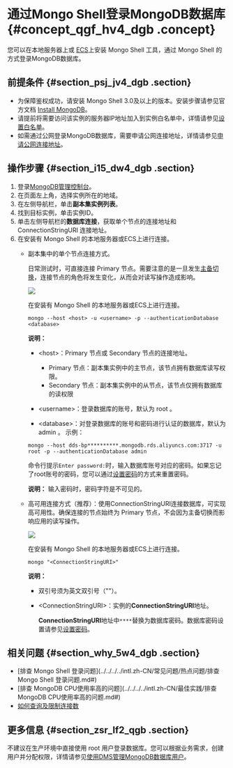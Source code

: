 # 通过Mongo Shell登录MongoDB数据库 {#concept_qgf_hv4_dgb .concept}

您可以在本地服务器上或 [ECS](https://www.alibabacloud.com/help/zh/doc-detail/25367.htm)上安装 Mongo Shell 工具，通过 Mongo Shell 的方式登录MongoDB数据库。

## 前提条件 {#section_psj_jv4_dgb .section}

-   为保障鉴权成功，请安装 Mongo Shell 3.0及以上的版本。安装步骤请参见官方文档 [Install MongoDB](https://docs.mongodb.com/v3.4/installation/)。
-   请提前将需要访问该实例的服务器IP地址加入到实例白名单中，详情请参见[设置白名单](intl.zh-CN/副本集快速入门/设置白名单.md#)。
-   如需通过公网登录MongoDB数据库，需要申请公网连接地址，详情请参见[申请公网连接地址](intl.zh-CN/副本集快速入门/申请公网连接地址.md#)。

## 操作步骤 {#section_i15_dw4_dgb .section}

1.  登录[MongoDB管理控制台](https://mongodb.console.aliyun.com/)。
2.  在页面左上角，选择实例所在的地域。
3.  在左侧导航栏，单击**副本集实例列表**。
4.  找到目标实例，单击实例ID。
5.  单击左侧导航栏的**数据库连接**，获取单个节点的连接地址和 ConnectionStringURI 连接地址。
6.  在安装有 Mongo Shell 的本地服务器或ECS上进行连接。
    -   副本集中的单个节点连接方式。

        日常测试时，可直接连接 Primary 节点。需要注意的是一旦发生[主备切换](../../../../intl.zh-CN/用户指南/主备切换/副本集实例设置主备切换.md#)，连接节点的角色将发生变化，从而会对读写操作造成影响。

        ![](http://static-aliyun-doc.oss-cn-hangzhou.aliyuncs.com/assets/img/6675/156144189031535_zh-CN.png)

        在安装有 Mongo Shell 的本地服务器或ECS上进行连接。

        ``` {#codeblock_0ir_ix4_mhb}
        mongo --host <host> -u <username> -p --authenticationDatabase <database>
        ```

        **说明：** 

        -   <host\>：Primary 节点或 Secondary 节点的连接地址。

            -   Primary 节点：副本集实例中的主节点，该节点拥有数据库读写权限。
            -   Secondary 节点：副本集实例中的从节点，该节点仅拥有数据库的读权限
        -   <username\>：登录数据库的账号，默认为 root 。
        -   <database\>：对登录数据库的账号和密码进行认证的数据库，默认为 admin 。
        示例：

        ``` {#codeblock_0uo_225_fl1}
        mongo --host dds-bp**********.mongodb.rds.aliyuncs.com:3717 -u root -p --authenticationDatabase admin
        ```

        命令行提示`Enter password:`时，输入数据库账号对应的密码。如果忘记了root账号的密码，您可以通过[设置密码](intl.zh-CN/副本集快速入门/设置密码.md#)的方式来重置密码。

        **说明：** 输入密码时，密码字符是不可见的。

    -   高可用连接方式（推荐）：使用ConnectionStringURI连接数据库，可实现高可用性。确保连接的节点始终为 Primary 节点，不会因为主备切换而影响应用的读写操作。

        ![](http://static-aliyun-doc.oss-cn-hangzhou.aliyuncs.com/assets/img/6675/156144189034449_zh-CN.png)

        在安装有 Mongo Shell 的本地服务器或ECS上进行连接。

        ``` {#codeblock_wdb_fxr_di4}
        mongo "<ConnectionStringURI>"
        ```

        **说明：** 

        -   双引号须为英文双引号（""）。
        -   <ConnectionStringURI\>：实例的**ConnectionStringURI**地址。

             **ConnectionStringURI**地址中`****`替换为数据库密码。数据库密码设置请参见[设置密码](intl.zh-CN/副本集快速入门/设置密码.md#)。


## 相关问题 {#section_why_5w4_dgb .section}

-    [排查 Mongo Shell 登录问题](../../../../intl.zh-CN/常见问题/热点问题/排查 Mongo Shell 登录问题.md#) 
-    [排查 MongoDB CPU使用率高的问题](../../../../intl.zh-CN/最佳实践/排查MongoDB CPU使用率高的问题.md#) 
-    [如何查询及限制连接数](../../../../intl.zh-CN/常见问题/热点问题/如何查询及限制连接数.md#) 

## 更多信息 {#section_zsr_lf2_qgb .section}

不建议在生产环境中直接使用 root 用户登录数据库。您可以根据业务需求，创建用户并分配权限，详情请参见[使用DMS管理MongoDB数据库用户](../../../../intl.zh-CN/用户指南/账号管理/使用DMS管理MongoDB数据库用户.md#)。

